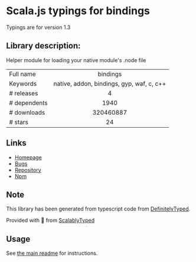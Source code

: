 
# Scala.js typings for bindings

Typings are for version 1.3

## Library description:
Helper module for loading your native module's .node file

|                    |                 |
| ------------------ | :-------------: |
| Full name          | bindings |
| Keywords           | native, addon, bindings, gyp, waf, c, c++ |
| # releases         | 4 |
| # dependents       | 1940 |
| # downloads        | 320460887 |
| # stars            | 24 |

## Links
- [Homepage](https://github.com/TooTallNate/node-bindings)
- [Bugs](https://github.com/TooTallNate/node-bindings/issues)
- [Repository](https://github.com/TooTallNate/node-bindings)
- [Npm](https://www.npmjs.com/package/bindings)
    


## Note
This library has been generated from typescript code from [DefinitelyTyped](https://definitelytyped.org).

Provided with :purple_heart: from [ScalablyTyped](https://github.com/oyvindberg/ScalablyTyped)

## Usage
See [the main readme](../../readme.md) for instructions.


